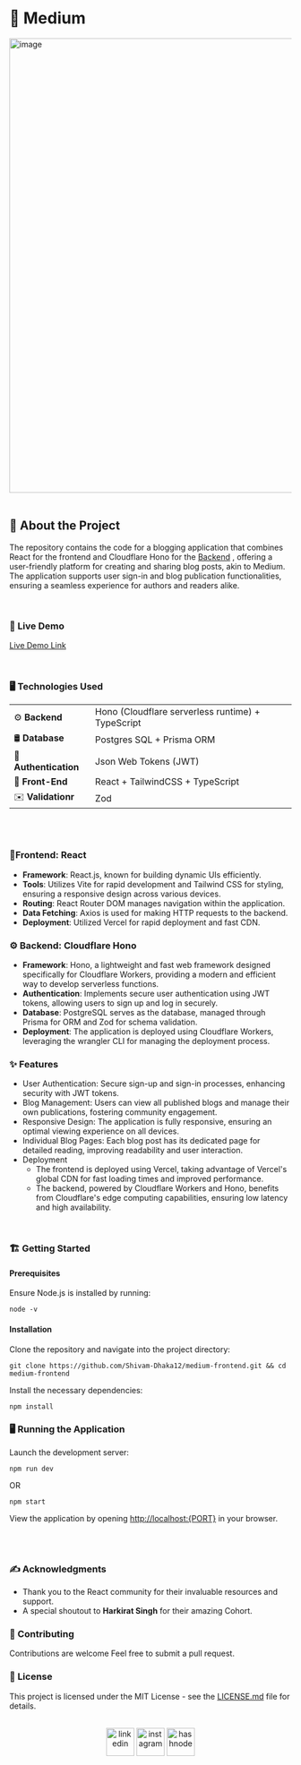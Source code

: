 # 📝 Medium

<img width="812" alt="image" src="https://github.com/Shivam-Dhaka12/medium-frontend/assets/77571480/c58596cf-7f07-44a0-9a21-c83ef386a17c">

<br/>
<br/>

## 🌟 About the Project

The repository contains the code for a blogging application that combines React for the frontend and Cloudflare Hono for the [Backend](https://github.com/Shivam-Dhaka12/medium-backend) , offering a user-friendly platform for creating and sharing blog posts, akin to Medium. The application supports user sign-in and blog publication functionalities, ensuring a seamless experience for authors and readers alike.


<br/>

### 👀 Live Demo

[Live Demo Link](https://medium-frontend-shivamdhaka.vercel.app/signin)

<br/>

### 🖥️ Technologies Used

|                      |                                                      |                                                       
| ------------------    | ------------------------------------                 |
| ⚙️ **Backend**       | Hono (Cloudflare serverless runtime) + TypeScript    |
| 🛢️ **Database**      | Postgres SQL + Prisma ORM                            |
| 🔑 **Authentication**| Json Web Tokens (JWT)                                |
| 🎨 **Front-End**     | React + TailwindCSS + TypeScript                     |
| ✉️ **Validationr**   | Zod                                                  |
             
<br><br>



### 🎨Frontend: React

- **Framework**:     React.js, known for building dynamic UIs efficiently.
- **Tools**:         Utilizes Vite for rapid development and Tailwind CSS for styling, ensuring a responsive design across various devices.
- **Routing**:       React Router DOM manages navigation within the application.
- **Data Fetching**: Axios is used for making HTTP requests to the backend.
- **Deployment**:    Utilized Vercel for rapid deployment and fast CDN.

### ⚙️ Backend: Cloudflare Hono

- **Framework**: Hono, a lightweight and fast web framework designed specifically for Cloudflare Workers, providing a modern and efficient way to develop serverless functions.
- **Authentication**: Implements secure user authentication using JWT tokens, allowing users to sign up and log in securely.
- **Database**: PostgreSQL serves as the database, managed through Prisma for ORM and Zod for schema validation.
- **Deployment**: The application is deployed using Cloudflare Workers, leveraging the wrangler CLI for managing the deployment process.

### ✨ Features
- User Authentication: Secure sign-up and sign-in processes, enhancing security with JWT tokens.
- Blog Management: Users can view all published blogs and manage their own publications, fostering community engagement.
- Responsive Design: The application is fully responsive, ensuring an optimal viewing experience on all devices.
- Individual Blog Pages: Each blog post has its dedicated page for detailed reading, improving readability and user interaction.
- Deployment
  - The frontend is deployed using Vercel, taking advantage of Vercel's global CDN for fast loading times and improved performance.
  - The backend, powered by Cloudflare Workers and Hono, benefits from Cloudflare's edge computing capabilities, ensuring low latency and high availability.
  
<br/>

### 🏗️ Getting Started

#### Prerequisites

Ensure Node.js is installed by running:

    node -v


#### Installation

Clone the repository and navigate into the project directory:

    git clone https://github.com/Shivam-Dhaka12/medium-frontend.git && cd medium-frontend


Install the necessary dependencies:

    npm install


### 🖥️ Running the Application

Launch the development server:

    npm run dev
    
  OR

    npm start

View the application by opening [http://localhost:{PORT}](http://localhost:3000) in your browser.

<br/>
<br/>

### ✍️ Acknowledgments

- Thank you to the React community for their invaluable resources and support.
- A special shoutout to **Harkirat Singh** for their amazing Cohort.

### 🤝 Contributing

Contributions are welcome Feel free to submit a pull request.

### 📄 License

This project is licensed under the MIT License - see the [LICENSE.md](LICENSE.md) file for details.
<br/>
<br/>


<p align="center">
<a href="https://www.linkedin.com/in/shivam-dhaka12/" target="blank"><img align="center" src="https://user-images.githubusercontent.com/88904952/234979284-68c11d7f-1acc-4f0c-ac78-044e1037d7b0.png" alt="linkedin" height="50" width="50" /></a>
<a href="https://www.instagram.com/shivam__dhaka__/" target="blank"><img align="center" src="https://user-images.githubusercontent.com/88904952/234981169-2dd1e58f-4b7e-468c-8213-034ba62156c3.png" alt="instagram" height="50" width="50" /></a>
<a href="https://shivamdhaka.hashnode.dev/" target="blank"><img align="center" src="https://user-images.githubusercontent.com/88904952/234982196-562aea17-5532-4550-8c08-1c7cb994a541.png" alt="hashnode" height="50" width="50" /></a>
</p>



